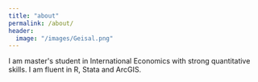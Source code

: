 ```yaml
---
title: "about"
permalink: /about/
header:
  image: "/images/Geisal.png"
---
```


I am master's student in International Economics with strong quantitative skills. I am fluent in R, Stata and ArcGIS.
